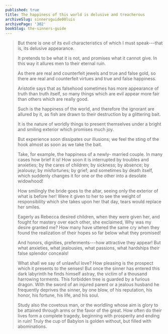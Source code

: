 ```yaml
---
published: true
title: The happiness of this world is delusive and treacherous
archiveSlug: sinnersguide00luis
archivePage: '302'
bookSlug: the-sinners-guide
---
```


> But there is one of its evil characteristics of which I must speak---that is, its delusive appearance.
>
> It pretends to be what it is not, and promises what it cannot give. In this way it allures men to their eternal ruin.
>
> As there are real and counterfeit jewels and true and false gold, so there are real and counterfeit virtues and true and false happiness.
>
> Aristotle says that as falsehood sometimes has more appearance of truth than truth itself, so many things which are evil appear more fair than others which are really good.
>
> Such is the happiness of the world, and therefore the ignorant are allured by it, as fish are drawn to their destruction by a glittering bait.
>
> It is the nature of worldly things to present themselves under a bright and smiling exterior which promises much joy.
>
> But experience soon dissipates our illusions; we feel the sting of the hook almost as soon as we take the bait.
>
> Take, for example, the happiness of a newly- married couple. In many cases how brief it is! How soon it is interrupted by troubles and anxieties; by the cares of children; by sickness; by absence; by jealousy; by misfortunes; by grief; and sometimes by death itself, which suddenly changes it for one or the other into a desolate widowhood!
>
> How smilingly the bride goes to the altar, seeing only the exterior of what is before her! Were it given to her to see the weight of responsibility which she takes upon her that day, tears would replace her smiles.
>
> Eagerly as Rebecca desired children, when they were given her, and fought for mastery over each other, she exclaimed, Why was my desire granted me? How many have uttered the same cry when they found the realization of their hopes so far below what they promised!
>
> And honors, dignities, preferments---how attractive they appear! But what anxieties, what jealousies, what passions, what hardships their false splendor conceals!
>
> What shall we say of unlawful love? How pleasing is the prospect which it presents to the senses! But once the sinner has entered this dark labyrinth he finds himself astray, the victim of a thousand harrowing torments. This forbidden tree is guarded by a furious dragon. With the sword of an injured parent or a jealous husband he frequently deprives the sinner, by one blow, of his reputation, his honor, his fortune, his life, and his soul.
>
> Study also the covetous man, or the worldling whose aim is glory to be attained through arms or the favor of the great. How often do their lives form a complete tragedy, beginning with prosperity and ending in ruin! Truly the cup of Babylon is golden without, but filled with abominations.
